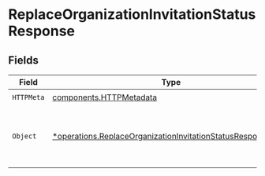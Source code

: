 # ReplaceOrganizationInvitationStatusResponse


## Fields

| Field                                                                                                                                     | Type                                                                                                                                      | Required                                                                                                                                  | Description                                                                                                                               |
| ----------------------------------------------------------------------------------------------------------------------------------------- | ----------------------------------------------------------------------------------------------------------------------------------------- | ----------------------------------------------------------------------------------------------------------------------------------------- | ----------------------------------------------------------------------------------------------------------------------------------------- |
| `HTTPMeta`                                                                                                                                | [components.HTTPMetadata](../../models/components/httpmetadata.md)                                                                        | :heavy_check_mark:                                                                                                                        | N/A                                                                                                                                       |
| `Object`                                                                                                                                  | [*operations.ReplaceOrganizationInvitationStatusResponseBody](../../models/operations/replaceorganizationinvitationstatusresponsebody.md) | :heavy_minus_sign:                                                                                                                        | The organization invitation status was updated successfully.                                                                              |